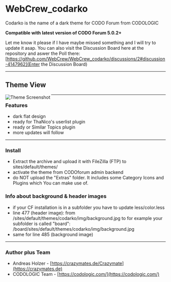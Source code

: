 # WebCrew_codarko
 Codarko is the name of a dark theme for CODO Forum from CODOLOGIC

**Compatible with latest version of CODO Forum 5.0.2+**

Let me know  it please if I have maybe missed something and I will try to update it asap.
You can also visit the Discussion Board here at the repository and aswer the Poll there:
[https://github.com/WebCrew/WebCrew_codarko/discussions/2#discussion-4147962](Enter the Discussion Board)

***

## Theme View
<a href="http://crazymates.de">
    <img src="https://github.com/WebCrew/WebCrew_codarko/blob/master/thumbnail.png?raw=true" alt="Theme Screenshot"
         title="CODO Forum Codarko Theme - Standard View" align="left" />
</a>

***



### Features
- dark flat design
- ready for ThaNico's userlist plugin
- ready or Similar Topics plugin
- more updates will follow

***



### Install
- Extract the archive and upload it with FileZilla (FTP) to sites/default/themes/
- activate the theme from CODOforum admin backend
- do NOT upload the "Extras" folder. It includes some Category Icons and Plugins which You can make use of.

### Info about background & header images
- if your CF installation is in a subfolder you have to update less/color.less
- line 477 (header image): from /sites/default/themes/codarko/img/background.jpg
to for example your subfolder is called "board": /board/sites/default/themes/codarko/img/background.jpg
- same for line 485 (background image)

***



### Author plus Team
- Andreas Holzer - [https://crazymates.de/Crazymate](https://crazymates.de)
- CODOLOGIC Team - [https://codologic.com/](https://codologic.com/)
